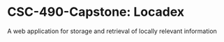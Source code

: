 
# CSC-490-Capstone: Locadex
A web application for storage and retrieval of locally relevant information


